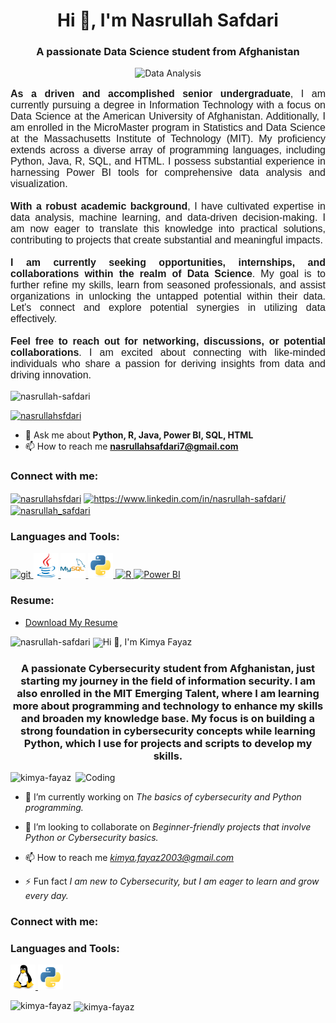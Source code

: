 <h1 align="center">Hi 👋, I'm Nasrullah Safdari</h1>
<h3 align="center">A passionate Data Science student from Afghanistan</h3>

<p align="center">
    <img alt="Data Analysis" width="400" src="https://capturly.com/blog/wp-content/uploads/2018/02/Data-Website-Analytics.gif">
</p>

<p align="justify" style="font-family: Arial, sans-serif; font-size: 16px;">
    <span style="font-weight: bold;">As a driven and accomplished senior undergraduate</span>, I am currently pursuing a degree in Information Technology with a focus on Data Science at the American University of Afghanistan. Additionally, I am enrolled in the MicroMaster program in Statistics and Data Science at the Massachusetts Institute of Technology (MIT). My proficiency extends across a diverse array of programming languages, including Python, Java, R, SQL, and HTML. I possess substantial experience in harnessing Power BI tools for comprehensive data analysis and visualization.
    <br><br>
    <span style="font-weight: bold;">With a robust academic background</span>, I have cultivated expertise in data analysis, machine learning, and data-driven decision-making. I am now eager to translate this knowledge into practical solutions, contributing to projects that create substantial and meaningful impacts.
    <br><br>
    <span style="font-weight: bold;">I am currently seeking opportunities, internships, and collaborations within the realm of Data Science</span>. My goal is to further refine my skills, learn from seasoned professionals, and assist organizations in unlocking the untapped potential within their data. Let's connect and explore potential synergies in utilizing data effectively.
    <br><br>
    <span style="font-weight: bold;">Feel free to reach out for networking, discussions, or potential collaborations</span>. I am excited about connecting with like-minded individuals who share a passion for deriving insights from data and driving innovation.
</p>

<p align="left"> <img src="https://komarev.com/ghpvc/?username=nasrullah-safdari&label=Profile%20views&color=0e75b6&style=flat" alt="nasrullah-safdari" /> </p>

<p align="left"> <a href="https://linkedin.com/in/nasrullah-safdari" target="blank"><img src="https://img.shields.io/twitter/follow/nasrullahsfdari?logo=linkedin&style=for-the-badge" alt="nasrullahsfdari" /></a> </p>

- 💬 Ask me about **Python, R, Java, Power BI, SQL, HTML**
- 📫 How to reach me **nasrullahsafdari7@gmail.com**

<h3 align="left">Connect with me:</h3>
<p align="left">
    <a href="https://twitter.com/nasrullahsfdari" target="blank"><img align="center" src="https://raw.githubusercontent.com/rahuldkjain/github-profile-readme-generator/master/src/images/icons/Social/twitter.svg" alt="nasrullahsfdari" height="30" width="40" /></a>
    <a href="https://linkedin.com/in/https://www.linkedin.com/in/nasrullah-safdari/" target="blank"><img align="center" src="https://raw.githubusercontent.com/rahuldkjain/github-profile-readme-generator/master/src/images/icons/Social/linked-in-alt.svg" alt="https://www.linkedin.com/in/nasrullah-safdari/" height="30" width="40" /></a>
    <a href="https://instagram.com/nasrullah_safdari" target="blank"><img align="center" src="https://raw.githubusercontent.com/rahuldkjain/github-profile-readme-generator/master/src/images/icons/Social/instagram.svg" alt="nasrullah_safdari" height="30" width="40" /></a>
</p>

<h3 align="left">Languages and Tools:</h3>
<p align="left">
    <a href="https://git-scm.com/" target="_blank" rel="noreferrer"> <img src="https://www.vectorlogo.zone/logos/git-scm/git-scm-icon.svg" alt="git" width="40" height="40"/> </a>
    <a href="https://www.java.com" target="_blank" rel="noreferrer"> <img src="https://raw.githubusercontent.com/devicons/devicon/master/icons/java/java-original.svg" alt="java" width="40" height="40"/> </a>
    <a href="https://www.mysql.com/" target="_blank" rel="noreferrer"> <img src="https://raw.githubusercontent.com/devicons/devicon/master/icons/mysql/mysql-original-wordmark.svg" alt="mysql" width="40" height="40"/> </a>
    <a href="https://www.python.org" target="_blank" rel="noreferrer"> <img src="https://raw.githubusercontent.com/devicons/devicon/master/icons/python/python-original.svg" alt="python" width="40" height="40"/> </a>
    <a href="https://www.r-project.org/" target="_blank" rel="noreferrer"> <img src="https://upload.wikimedia.org/wikipedia/commons/d/d0/RStudio_logo_flat.svg" alt="R" width="40" height="40"/> </a>
    <a href="https://www.pngmart.com/files/23/Power-Bi-Logo-PNG.png" target="_blank" rel="noreferrer"> <img src="https://www.pngmart.com/files/23/Power-Bi-Logo-PNG.png" alt="Power BI" width="50" height="40"/> </a>
</p>

<h3 align="left">Resume:</h3>

- [Download My Resume](https://drive.google.com/file/d/1a5NAECCe4RFVJWLvvYY4Jj-3Xj-VOb59/view?usp=sharing)

<p><img align="left" src="https://github-readme-stats.vercel.app/api/top-langs?username=nasrullah-safdari&show_icons=true&locale=en&layout=compact" alt="nasrullah-safdari" /></p>

<p>&nbsp;<img align="center" src="https://github-readme-stats.vercel.app/api

<p>


    
</p>

<h1 align="center">Hi 👋, I'm Kimya Fayaz</h1>
<h3 align="center">A passionate Cybersecurity student from Afghanistan, just starting my journey in the field of information security. I am also enrolled in the MIT Emerging Talent, where I am learning more about programming and technology to enhance my skills and broaden my knowledge base. My focus is on building a strong foundation in cybersecurity concepts while learning Python, which I use for projects and scripts to develop my skills.</h3>
<img align="right" alt="Coding" width="400" src="[https://www.example.com/images/dinosaur.jpg](https://www.google.com/url?sa=i&url=https%3A%2F%2Fgithub.com%2FJiyaGupta-cs&psig=AOvVaw2N-NTaKF3rFNHMHZj824jk&ust=1734386430418000&source=images&cd=vfe&opi=89978449&ved=2ahUKEwj19_yJ46qKAxWUN1kFHZxcMaEQjRx6BAgAEBg)" />

<p align="left"> <img src="https://komarev.com/ghpvc/?username=kimya-fayaz&label=Profile%20views&color=0e75b6&style=flat" alt="kimya-fayaz" /> </p>

- 🔭 I’m currently working on *The basics of cybersecurity and Python programming.*

- 👯 I’m looking to collaborate on *Beginner-friendly projects that involve Python or Cybersecurity basics.*

- 📫 How to reach me *kimya.fayaz2003@gmail.com*

- ⚡ Fun fact *I am new to Cybersecurity, but I am eager to learn and grow every day.*

<h3 align="left">Connect with me:</h3>
<p align="left">
</p>

<h3 align="left">Languages and Tools:</h3>
<p align="left">
  <a href="https://www.linux.org/" target="_blank" rel="noreferrer">
    <img src="https://raw.githubusercontent.com/devicons/devicon/master/icons/linux/linux-original.svg" alt="linux" width="40" height="40"/>
  </a>
  <a href="https://www.python.org" target="_blank" rel="noreferrer">
    <img src="https://raw.githubusercontent.com/devicons/devicon/master/icons/python/python-original.svg" alt="python" width="40" height="40"/>
  </a>
</p>

<p><img align="left" src="https://github-readme-stats.vercel.app/api/top-langs?username=kimya-fayaz&show_icons=true&locale=en&layout=compact" alt="kimya-fayaz" /></p>

<p>&nbsp;<img align="center" src="https://github-readme-stats.vercel.app/api?username=kimya-fayaz&show_icons=true&locale=en" alt="kimya-fayaz" /></p>
